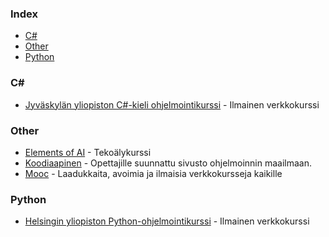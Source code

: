 ### Index

* [C#](#C#)
* [Other](#other)
* [Python](#python)


### C#

* [Jyväskylän yliopiston C#-kieli ohjelmointikurssi](https://tim.jyu.fi/view/kurssit/tie/ohj1/moniste/Ohjelmointi-1) - Ilmainen verkkokurssi


### Other

* [Elements of AI](https://www.elementsofai.com/fi/) - Tekoälykurssi
* [Koodiaapinen](https://koodiaapinen.fi) - Opettajille suunnattu sivusto ohjelmoinnin maailmaan.
* [Mooc](https://mooc.fi) - Laadukkaita, avoimia ja ilmaisia verkkokursseja kaikille


### Python

* [Helsingin yliopiston Python-ohjelmointikurssi](https://linkki.github.io/python2017) - Ilmainen verkkokurssi
